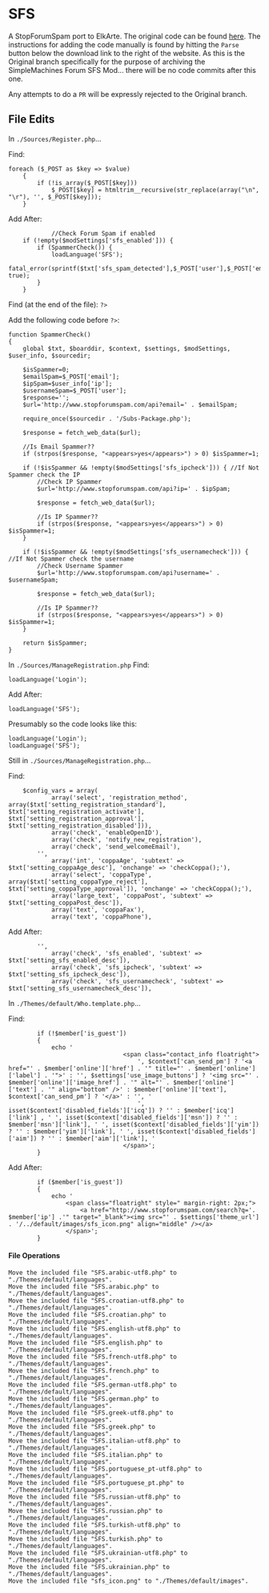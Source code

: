# SFS
A StopForumSpam port to ElkArte. The original code can be found [here](http://custom.simplemachines.org/mods/index.php?mod=1519). The instructions for adding the code manually is found by hitting the `Parse` button below the download link to the right of the website. As this is the Original branch specifically for the purpose of archiving the SimpleMachines Forum SFS Mod... there will be no code commits after this one.

Any attempts to do a `PR` will be expressly rejected to the Original branch.

## File Edits

In `./Sources/Register.php`...

Find:

```
foreach ($_POST as $key => $value)
	{
		if (!is_array($_POST[$key]))
			$_POST[$key] = htmltrim__recursive(str_replace(array("\n", "\r"), '', $_POST[$key]));
	}
```

Add After:

```	
			//Check Forum Spam if enabled
	if (!empty($modSettings['sfs_enabled'])) {
		if (SpammerCheck()) {
			loadLanguage('SFS');
			fatal_error(sprintf($txt['sfs_spam_detected'],$_POST['user'],$_POST['email'],$user_info['ip']), true);
		}
	}
```

Find (at the end of the file):
`?>`

Add the following code before `?>`:

```
function SpammerCheck()
{
	global $txt, $boarddir, $context, $settings, $modSettings, $user_info, $sourcedir;
	
	$isSpammer=0;
	$emailSpam=$_POST['email'];
	$ipSpam=$user_info['ip'];
	$usernameSpam=$_POST['user'];
	$response='';
	$url='http://www.stopforumspam.com/api?email=' . $emailSpam;
	
	require_once($sourcedir . '/Subs-Package.php');
	
	$response = fetch_web_data($url);
	
	//Is Email Spammer??
	if (strpos($response, "<appears>yes</appears>") > 0) $isSpammer=1;
	
	if (!$isSpammer && !empty($modSettings['sfs_ipcheck'])) { //If Not Spammer check the IP
		//Check IP Spammer
		$url='http://www.stopforumspam.com/api?ip=' . $ipSpam;
		
		$response = fetch_web_data($url);

		//Is IP Spammer??
		if (strpos($response, "<appears>yes</appears>") > 0) $isSpammer=1;
	}
	
	if (!$isSpammer && !empty($modSettings['sfs_usernamecheck'])) { //If Not Spammer check the username
		//Check Username Spammer
		$url='http://www.stopforumspam.com/api?username=' . $usernameSpam;
		
		$response = fetch_web_data($url);

		//Is IP Spammer??
		if (strpos($response, "<appears>yes</appears>") > 0) $isSpammer=1;
	}
	
	return $isSpammer;
}
```

In `./Sources/ManageRegistration.php`
Find:

`loadLanguage('Login');`

Add After:

`loadLanguage('SFS');`

Presumably so the code looks like this:

```
loadLanguage('Login');
loadLanguage('SFS');
```
Still in `./Sources/ManageRegistration.php`...

Find:
```
	$config_vars = array(
			array('select', 'registration_method', array($txt['setting_registration_standard'], $txt['setting_registration_activate'], $txt['setting_registration_approval'], $txt['setting_registration_disabled'])),
			array('check', 'enableOpenID'),
			array('check', 'notify_new_registration'),
			array('check', 'send_welcomeEmail'),
		'',
			array('int', 'coppaAge', 'subtext' => $txt['setting_coppaAge_desc'], 'onchange' => 'checkCoppa();'),
			array('select', 'coppaType', array($txt['setting_coppaType_reject'], $txt['setting_coppaType_approval']), 'onchange' => 'checkCoppa();'),
			array('large_text', 'coppaPost', 'subtext' => $txt['setting_coppaPost_desc']),
			array('text', 'coppaFax'),
			array('text', 'coppaPhone'),
```

Add After:
```
		'',
			array('check', 'sfs_enabled', 'subtext' => $txt['setting_sfs_enabled_desc']),
			array('check', 'sfs_ipcheck', 'subtext' => $txt['setting_sfs_ipcheck_desc']),
			array('check', 'sfs_usernamecheck', 'subtext' => $txt['setting_sfs_usernamecheck_desc']),
```

In `./Themes/default/Who.template.php`...

Find:

```
		if (!$member['is_guest'])
		{
			echo '
								<span class="contact_info floatright">
									', $context['can_send_pm'] ? '<a href="' . $member['online']['href'] . '" title="' . $member['online']['label'] . '">' : '', $settings['use_image_buttons'] ? '<img src="' . $member['online']['image_href'] . '" alt="' . $member['online']['text'] . '" align="bottom" />' : $member['online']['text'], $context['can_send_pm'] ? '</a>' : '', '
									', isset($context['disabled_fields']['icq']) ? '' : $member['icq']['link'] , ' ', isset($context['disabled_fields']['msn']) ? '' : $member['msn']['link'], ' ', isset($context['disabled_fields']['yim']) ? '' : $member['yim']['link'], ' ', isset($context['disabled_fields']['aim']) ? '' : $member['aim']['link'], '
								</span>';
		}
```

Add After:

```
		if ($member['is_guest'])
		{
			echo '
				<span class="floatright" style=" margin-right: 2px;">
					<a href="http://www.stopforumspam.com/search?q='. $member['ip'] .'" target="_blank"><img src="' . $settings['theme_url'] . '/../default/images/sfs_icon.png" align="middle" /></a>
				</span>';
		}
```

#### File Operations

```
Move the included file "SFS.arabic-utf8.php" to "./Themes/default/languages".
Move the included file "SFS.arabic.php" to "./Themes/default/languages".
Move the included file "SFS.croatian-utf8.php" to "./Themes/default/languages".
Move the included file "SFS.croatian.php" to "./Themes/default/languages".
Move the included file "SFS.english-utf8.php" to "./Themes/default/languages".
Move the included file "SFS.english.php" to "./Themes/default/languages".
Move the included file "SFS.french-utf8.php" to "./Themes/default/languages".
Move the included file "SFS.french.php" to "./Themes/default/languages".
Move the included file "SFS.german-utf8.php" to "./Themes/default/languages".
Move the included file "SFS.german.php" to "./Themes/default/languages".
Move the included file "SFS.greek-utf8.php" to "./Themes/default/languages".
Move the included file "SFS.greek.php" to "./Themes/default/languages".
Move the included file "SFS.italian-utf8.php" to "./Themes/default/languages".
Move the included file "SFS.italian.php" to "./Themes/default/languages".
Move the included file "SFS.portuguese_pt-utf8.php" to "./Themes/default/languages".
Move the included file "SFS.portuguese_pt.php" to "./Themes/default/languages".
Move the included file "SFS.russian-utf8.php" to "./Themes/default/languages".
Move the included file "SFS.russian.php" to "./Themes/default/languages".
Move the included file "SFS.turkish-utf8.php" to "./Themes/default/languages".
Move the included file "SFS.turkish.php" to "./Themes/default/languages".
Move the included file "SFS.ukrainian-utf8.php" to "./Themes/default/languages".
Move the included file "SFS.ukrainian.php" to "./Themes/default/languages".
Move the included file "sfs_icon.png" to "./Themes/default/images".
```
